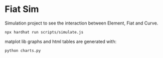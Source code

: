 # Fiat Sim

Simulation project to see the interaction between Element, Fiat and Curve.

`npx hardhat run scripts/simulate.js`

matplot lib graphs and html tables are generated with:

`python charts.py`


